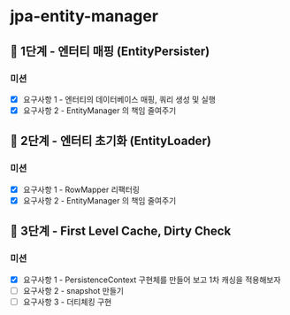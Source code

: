 # jpa-entity-manager

## 🚀 1단계 - 엔터티 매핑 (EntityPersister)
### 미션
- [x] 요구사항 1 - 엔터티의 데이터베이스 매핑, 쿼리 생성 및 실행
- [x] 요구사항 2 - EntityManager 의 책임 줄여주기

## 🚀 2단계 - 엔터티 초기화 (EntityLoader)
### 미션
- [x] 요구사항 1 - RowMapper 리팩터링
- [x] 요구사항 2 - EntityManager 의 책임 줄여주기

## 🚀 3단계 - First Level Cache, Dirty Check
### 미션
- [x] 요구사항 1 - PersistenceContext 구현체를 만들어 보고 1차 캐싱을 적용해보자
- [ ] 요구사항 2 - snapshot 만들기
- [ ] 요구사항 3 - 더티체킹 구현

